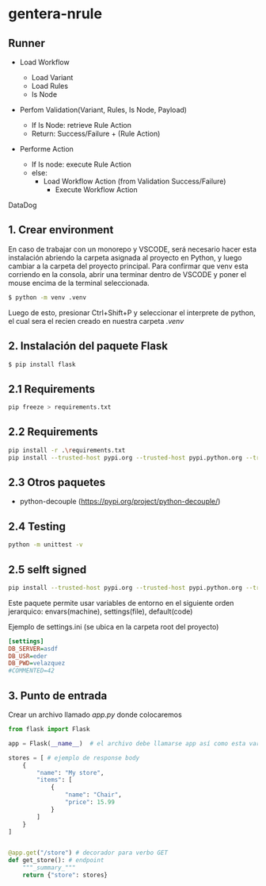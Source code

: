 # gentera-nrule

## Runner

- Load Workflow
    - Load Variant
    - Load Rules
    - Is Node

- Perfom Validation(Variant, Rules, Is Node, Payload)
    - If Is Node: retrieve Rule Action
    - Return: Success/Failure + (Rule Action)

- Performe Action
    - If Is node: execute Rule Action
    - else: 
        - Load Workflow Action (from Validation Success/Failure)
            - Execute Workflow Action 

DataDog


## 1. Crear environment
En caso de trabajar con un monorepo y VSCODE, será necesario hacer esta instalación abriendo la carpeta asignada al proyecto en Python, y luego cambiar a la carpeta del proyecto principal. Para confirmar que venv esta corriendo en la consola, abrir una terminar dentro de VSCODE y poner el mouse encima de la terminal seleccionada. 
```bash
$ python -m venv .venv
```
Luego de esto, presionar Ctrl+Shift+P y seleccionar el interprete de python, el cual sera el recien creado en nuestra carpeta _.venv_


## 2. Instalación del paquete Flask
```bash
$ pip install flask  
```

## 2.1 Requirements
```bash
pip freeze > requirements.txt
```

## 2.2 Requirements
```bash
pip install -r .\requirements.txt
pip install --trusted-host pypi.org --trusted-host pypi.python.org --trusted-host files.pythonhosted.org -r .\requirements.txt
```

## 2.3 Otros paquetes
- python-decouple (https://pypi.org/project/python-decouple/)

## 2.4 Testing
```bash
python -m unittest -v 
```

## 2.5 selft signed
```bash
pip install --trusted-host pypi.org --trusted-host pypi.python.org --trusted-host files.pythonhosted.org <package-name>
```

Este paquete permite usar variables de entorno en el siguiente orden jerarquico: envars(machine), settings(file), default(code)

Ejemplo de settings.ini (se ubica en la carpeta root del proyecto)
```ini
[settings]
DB_SERVER=asdf
DB_USR=eder
DB_PWD=velazquez
#COMMENTED=42
```


## 3. Punto de entrada
Crear un archivo llamado _app.py_ donde colocaremos 
```python
from flask import Flask

app = Flask(__name__)  # el archivo debe llamarse app así como esta variable

stores = [ # ejemplo de response body
    {
        "name": "My store",
        "items": [
            {
                "name": "Chair",
                "price": 15.99
            }
        ]
    }
]


@app.get("/store") # decorador para verbo GET
def get_store(): # endpoint
    """_summary_"""
    return {"store": stores}
```

